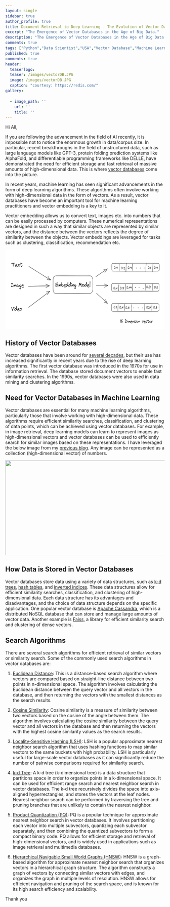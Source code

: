 ```yaml
---
layout: single
sidebar: true
author_profile: true
title: Document Retrieval to Deep Learning - The Evolution of Vector Databases.
excerpt: "The Emergence of Vector Databases in the Age of Big Data."
description: "The Emergence of Vector Databases in the Age of Big Data."
comments: true
tags: ["Python","Data Scientist","USA","Vector Database","Machine Learning","ML System Design"]
published: true
comments: true
header:
  teaserlogo:
  teaser: /images/vectorDB.JPG
  image: /images/vectorDB.JPG
  caption: "courtesy: https://redis.com/"
gallery:

  - image_path: ''
    url: ''
    title: ''
---
```


Hi All,

If you are following the advancement in the field of AI recently, it is impossible not to notice the enormous growth in data/corpus size. In particular, recent breakthroughs in the field of unstructured data, such as large language models like GPT-3, protein folding prediction systems like AlphaFold, and differentiable programming frameworks like DELLE, have demonstrated the need for efficient storage and fast retrieval of massive amounts of high-dimensional data. This is where [vector databases](https://www.pinecone.io/learn/vector-database/#:~:text=Vector%20databases%20are%20purpose%2Dbuilt,most%20similar%20to%20one%20another.) come into the picture.

In recent years, machine learning has seen significant advancements in the form of deep learning algorithms. These algorithms often involve working with high-dimensional data in the form of vectors. As a result, vector databases have become an important tool for machine learning practitioners and vector embedding is a key to it.

Vector embedding allows us to convert text, images etc. into numbers that can be easily processed by computers. These numerical representations are designed in such a way that similar objects are represented by similar vectors, and the distance between the vectors reflects the degree of similarity between the objects. Vector embeddings are leveraged for tasks such as clustering, classification, recommendation etc.

<p align="center">
  <img width="550" height="250" src="/images/VectorDB_1.PNG">
</p>

## History of Vector Databases 
Vector databases have been around for [several decades](https://en.wikipedia.org/wiki/Vectorwise), but their use has increased significantly in recent years due to the rise of deep learning algorithms. The first vector database was introduced in the 1970s for use in information retrieval. The database stored document vectors to enable fast similarity searches. In the 1990s, vector databases were also used in data mining and clustering algorithms.

## Need for Vector Databases in Machine Learning 
Vector databases are essential for many machine learning algorithms, particularly those that involve working with high-dimensional data. These algorithms require efficient similarity searches, classification, and clustering of data points, which can be achieved using vector databases. For example, in image retrieval, deep learning models can learn to represent images as high-dimensional vectors and vector databases can be used to efficiently search for similar images based on these representations. I have leveraged the below image from my [previous blog](https://ashishtele.github.io/2020/02/AI_Image_Restoration_using_Excel_and_R.html). Any image can be represented as a collection (high-dimensional vector) of numbers.

<p align="center">
  <img width="700" height="300" src="/images/kernel1.PNG">
</p>

## How Data is Stored in Vector Databases 
Vector databases store data using a variety of data structures, such as [k-d trees](https://en.wikipedia.org/wiki/K-d_tree#:~:text=k%2Dd%20trees%20are%20a,of%20binary%20space%20partitioning%20trees.), [hash tables](https://www.tutorialspoint.com/data_structures_algorithms/hash_data_structure.htm), and [inverted indices](https://en.wikipedia.org/wiki/Inverted_index). These data structures allow for efficient similarity searches, classification, and clustering of high-dimensional data. Each data structure has its advantages and disadvantages, and the choice of data structure depends on the specific application. One popular vector database is [Apache Cassandra](https://cassandra.apache.org/_/index.html), which is a distributed NoSQL database that can store and manage large amounts of vector data. Another example is [Faiss](https://engineering.fb.com/2017/03/29/data-infrastructure/faiss-a-library-for-efficient-similarity-search/), a library for efficient similarity search and clustering of dense vectors.

## Search Algorithms

There are several search algorithms for efficient retrieval of similar vectors or similarity search. Some of the commonly used search algorithms in vector databases are:

1. [Euclidean Distance](https://en.wikipedia.org/wiki/Euclidean_distance): This is a distance-based search algorithm where vectors are compared based on straight-line distance between two points in n-dimensional space. The algorithm involves calculating the Euclidean distance between the query vector and all vectors in the database, and then returning the vectors with the smallest distances as the search results.

2. [Cosine Similarity](https://en.wikipedia.org/wiki/Cosine_similarity): Cosine similarity is a measure of similarity between two vectors based on the cosine of the angle between them. The algorithm involves calculating the cosine similarity between the query vector and all vectors in the database and then returning the vectors with the highest cosine similarity values as the search results.

3. [Locality-Sensitive Hashing (LSH)](https://en.wikipedia.org/wiki/Locality-sensitive_hashing): LSH is a popular approximate nearest neighbor search algorithm that uses hashing functions to map similar vectors to the same buckets with high probability. LSH is particularly useful for large-scale vector databases as it can significantly reduce the number of pairwise comparisons required for similarity search.

4. [k-d Tree](https://en.wikipedia.org/wiki/K-d_tree): A k-d tree (k-dimensional tree) is a data structure that partitions space in order to organize points in a k-dimensional space. It can be used for efficient range search and nearest neighbor search in vector databases. The k-d tree recursively divides the space into axis-aligned hyperrectangles, and stores the vectors at the leaf nodes. Nearest neighbor search can be performed by traversing the tree and pruning branches that are unlikely to contain the nearest neighbor.

5. [Product Quantization (PQ)](https://towardsdatascience.com/product-quantization-for-similarity-search-2f1f67c5fddd): PQ is a popular technique for approximate nearest neighbor search in vector databases. It involves partitioning each vector into multiple subvectors, quantizing each subvector separately, and then combining the quantized subvectors to form a compact binary code. PQ allows for efficient storage and retrieval of high-dimensional vectors, and is widely used in applications such as image retrieval and multimedia databases.

6. [Hierarchical Navigable Small World Graphs (HNSW)](https://www.pinecone.io/learn/hnsw/): HNSW is a graph-based algorithm for approximate nearest neighbor search that organizes vectors in a hierarchical graph structure. The algorithm constructs a graph of vectors by connecting similar vectors with edges, and organizes the graph in multiple levels of resolution. HNSW allows for efficient navigation and pruning of the search space, and is known for its high search efficiency and scalability.

Thank you
